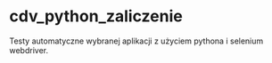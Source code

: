 # cdv_python_zaliczenie
Testy automatyczne wybranej aplikacji z użyciem pythona i selenium webdriver.
